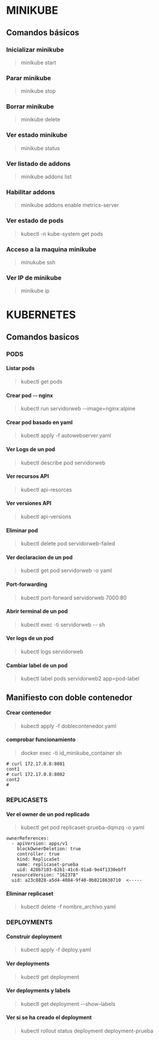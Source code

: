 # MINIKUBE

## Comandos básicos

### Inicializar minikube
> minikube start
### Parar minikube
> minikube stop
### Borrar minikube
> minikube delete
### Ver estado minikube
> minikube status
### Ver listado de addons
> minikube addons list
### Habilitar addons
> minikube addons enable metrics-server
### Ver estado de pods
> kubectl -n kube-system get pods
### Acceso a la maquina minikube
> minukube ssh
### Ver IP de minikube
> minikube ip

# KUBERNETES

## Comandos basicos

### PODS
#### Listar pods
> kubectl get pods
#### Crear pod -- nginx
> kubectl run servidorweb --image=nginx:alpine
#### Crear pod basado en yaml
> kubectl apply -f autowebserver.yaml
#### Ver Logs de un pod
> kubectl describe pod servidorweb 
#### Ver recursos API
> kubectl api-resorces
#### Ver versiones API
> kubectl api-versions
#### Eliminar pod
> kubectl delete pod servidorweb-failed
#### Ver declaracion de un pod
> kubectl get pod servidorweb -o yaml
#### Port-forwarding 
> kubectl port-forward servidorweb 7000:80
#### Abrir terminal de un pod
> kubectl exec -ti servidorweb -- sh
#### Ver logs de un pod
> kubectl logs servidorweb
#### Cambiar label de un pod
> kubectl label pods servidorweb2 app=pod-label

## Manifiesto con doble contenedor

#### Crear contenedor
> kubectl apply -f doblecontenedor.yaml

#### comprobar funcionamiento
> docker exec -ti id_minikube_container sh

```
# curl 172.17.0.8:8081
cont1
# curl 172.17.0.8:8082
cont2
# 
```

### REPLICASETS

#### Ver el owner de un pod replicado
> kubectl get pod replicaset-prueba-dqmzq -o yaml

```
ownerReferences:
  - apiVersion: apps/v1
    blockOwnerDeletion: true
    controller: true
    kind: ReplicaSet
    name: replicaset-prueba
    uid: 420b7103-62b1-41c6-91a8-9e4f1330ebff
  resourceVersion: "162378"
  uid: a23c8828-a5d4-4084-9f40-0b0218630710  <-----
```

#### Eliminar replicaset
> kubectl delete -f nombre_archivo.yaml

### DEPLOYMENTS

#### Construir deployment 
> kubectl apply -f deploy.yaml
#### Ver deployments
> kubectl get deployment
#### Ver deployments y labels
> kubectl get deployment --show-labels
#### Ver si se ha creado el deployment
> kubectl rollout status deployment deployment-prueba

